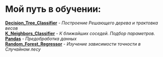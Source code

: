 # Мой путь в обучении:<br> 
**[Decision_Tree_Classifier](Decision_Tree_Classifier)** - *Построение Решающего дерева и трактовка весов*<br>
**[K_Neighbors_Classifier](K_Neighbors_Classifier)** - *К ближайших соседей. Подбор параметров.*<br>
**[Pandas](Pandas)** - *Предобработка данных*<br>
**[Random_Forest_Regressor](Random_Forest_Regressor)** - *Изучение зависимости точности в Случайном лесу*<br>
